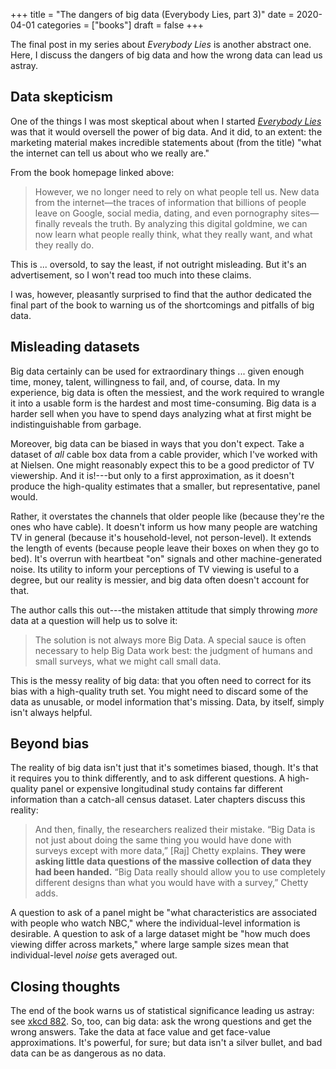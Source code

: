+++
title = "The dangers of big data (Everybody Lies, part 3)"
date = 2020-04-01
categories = ["books"]
draft = false
+++

The final post in my series about *Everybody Lies* is another abstract one. Here, I discuss the dangers of big data and how the wrong data can lead us astray.

<!--more-->

## Data skepticism
One of the things I was most skeptical about when I started [*Everybody Lies*](http://sethsd.com/everybodylies) was that it would oversell the power of big data. And it did, to an extent: the marketing material makes incredible statements about (from the title) "what the internet can tell us about who we really are." 

From the book homepage linked above:

> However, we no longer need to rely on what people tell us. New data from the internet—the traces of information that billions of people leave on Google, social media, dating, and even pornography sites—finally reveals the truth. By analyzing this digital goldmine, we can now learn what people really think, what they really want, and what they really do.

This is ... oversold, to say the least, if not outright misleading. But it's an advertisement, so I won't read too much into these claims.

I was, however, pleasantly surprised to find that the author dedicated the final part of the book to warning us of the shortcomings and pitfalls of big data.


## Misleading datasets
Big data certainly can be used for extraordinary things ... given enough time, money, talent, willingness to fail, and, of course, data. In my experience, big data is often the messiest, and the work required to wrangle it into a usable form is the hardest and most time-consuming. Big data is a harder sell when you have to spend days analyzing what at first might be indistinguishable from garbage.

Moreover, big data can be biased in ways that you don't expect. Take a dataset of *all* cable box data from a cable provider, which I've worked with at Nielsen. One might reasonably expect this to be a good predictor of TV viewership. And it is!---but only to a first approximation, as it doesn't produce the high-quality estimates that a smaller, but representative, panel would.

Rather, it overstates the channels that older people like (because they're the ones who have cable). It doesn't inform us how many people are watching TV in general (because it's household-level, not person-level). It extends the length of events (because people leave their boxes on when they go to bed). It's overrun with heartbeat "on" signals and other machine-generated noise. Its utility to inform your perceptions of TV viewing is useful to a degree, but our reality is messier, and big data often doesn't account for that.

The author calls this out---the mistaken attitude that simply throwing *more* data at a question will help us to solve it:

> The solution is not always more Big Data. A special sauce is often necessary to help Big Data work best: the judgment of humans and small surveys, what we might call small data.

This is the messy reality of big data: that you often need to correct for its bias with a high-quality truth set. You might need to discard some of the data as unusable, or model information that's missing. Data, by itself, simply isn't always helpful.


## Beyond bias
The reality of big data isn't just that it's sometimes biased, though. It's that it requires you to think differently, and to ask different questions. A high-quality panel or expensive longitudinal study contains far different information than a catch-all census dataset. Later chapters discuss this reality:

> And then, finally, the researchers realized their mistake. “Big Data is not just about doing the same thing you would have done with surveys except with more data,” [Raj] Chetty explains. **They were asking little data questions of the massive collection of data they had been handed.** “Big Data really should allow you to use completely different designs than what you would have with a survey,” Chetty adds. 

A question to ask of a panel might be "what characteristics are associated with people who watch NBC," where the individual-level information is desirable. A question to ask of a large dataset might be "how much does viewing differ across markets," where large sample sizes mean that individual-level *noise* gets averaged out.


## Closing thoughts
The end of the book warns us of statistical significance leading us astray: see [xkcd 882](https://xkcd.com/882/). So, too, can big data: ask the wrong questions and get the wrong answers. Take the data at face value and get face-value approximations. It's powerful, for sure; but data isn't a silver bullet, and bad data can be as dangerous as no data.
